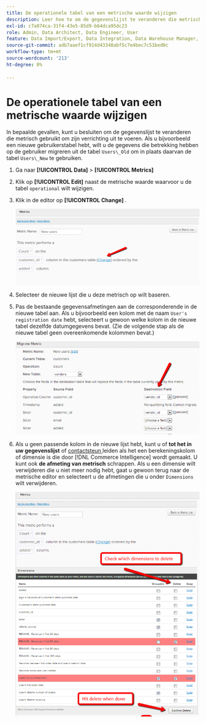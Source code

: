 ```yaml
---
title: De operationele tabel van een metrische waarde wijzigen
description: Leer hoe te om de gegevenslijst te veranderen die metrisch gebruikt om zijn verrichting uit te voeren.
exl-id: c7a074ca-31f4-43e5-85d9-b64dca95dc23
role: Admin, Data Architect, Data Engineer, User
feature: Data Import/Export, Data Integration, Data Warehouse Manager, Commerce Tables
source-git-commit: adb7aaef1cf914d43348abf5c7e4bec7c51bed0c
workflow-type: tm+mt
source-wordcount: '213'
ht-degree: 0%

---
```


# De operationele tabel van een metrische waarde wijzigen

In bepaalde gevallen, kunt u besluiten om de gegevenslijst te veranderen die metrisch gebruikt om zijn verrichting uit te voeren. Als u bijvoorbeeld een nieuwe gebruikerstabel hebt, wilt u de gegevens die betrekking hebben op de gebruiker migreren uit de tabel `Users\_Old` om in plaats daarvan de tabel `Users\_New` te gebruiken.

1. Ga naar **[!UICONTROL Data]** > **[!UICONTROL Metrics]**
1. Klik op **[!UICONTROL Edit]** naast de metrische waarde waarvoor u de tabel `operational` wilt wijzigen.
1. Klik in de editor op **[!UICONTROL Change]** .

   ![](../../assets/change-metrics-1.png)
1. Selecteer de nieuwe lijst die u deze metrisch op wilt baseren.
1. Pas de bestaande gegevensafmetingen aan de corresponderende in de nieuwe tabel aan. Als u bijvoorbeeld een kolom met de naam `User's registration date` hebt, selecteert u gewoon welke kolom in de nieuwe tabel dezelfde datumgegevens bevat. (Zie de volgende stap als de nieuwe tabel geen overeenkomende kolommen bevat.)

   ![](../../assets/change-metrics-2.png)

1. Als u geen passende kolom in de nieuwe lijst hebt, kunt u of **tot het in uw gegevenslijst** of [ contactsteun ](https://experienceleague.adobe.com/docs/commerce-knowledge-base/kb/troubleshooting/miscellaneous/mbi-service-policies.html) leiden als het een berekeningskolom of dimensie is die door [!DNL Commerce Intelligence] wordt gemaakt. U kunt ook **de afmeting van metrisch** schrappen. Als u een dimensie wilt verwijderen die u niet meer nodig hebt, gaat u gewoon terug naar de metrische editor en selecteert u de afmetingen die u onder `Dimensions` wilt verwijderen.

   ![](../../assets/change-metrics-3.png)
